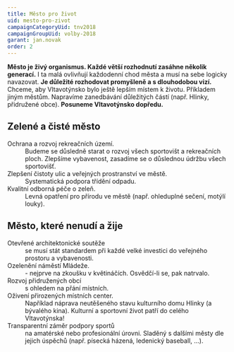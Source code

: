```yaml
---
title: Město pro život
uid: mesto-pro-zivot
campaignCategoryUid: tnv2018
campaignGroupUid: volby-2018
garant: jan.novak
order: 2
---
```


**Město je živý organismus. Každé větší rozhodnutí zasáhne několik generací.** I ta malá ovlivňují každodenní chod města a musí na sebe logicky navazovat. **Je důležité rozhodovat promyšleně a s dlouhodobou vizí.** Chceme, aby Vltavotýnsko bylo ještě lepším místem k životu. Příkladem jiným městům. Napravíme zanedbávání důležitých částí (např. Hlinky, přidružené obce). **Posuneme Vltavotýnsko dopředu.**

## Zelené a čisté město

<dl class="c-program-key-point-list">
    <dt>Ochrana a rozvoj rekreačních území.</dt>
    <dd>Budeme se důsledně starat o rozvoj všech sportovišt a rekreačních ploch. Zlepšíme vybavenost, zasadíme se o důslednou údržbu všech sportovišť.</dt>
    <dt>Zlepšení čistoty ulic a veřejných prostranství ve městě.</dt>
    <dd>Systematická podpora třídění odpadu.</dd>
    <dt>Kvalitní odborná péče o zeleň.</dt>
    <dd>Levná opatření pro přírodu ve městě (např. ohleduplné sečení, motýlí louky).</dd>
</dl>

## Město, které nenudí a žije

<dl class="c-program-key-point-list">
    <dt>Otevřené architektonické soutěže</dt>
    <dd>se musí stát standardem při každé velké investici do veřejného prostoru a vybavenosti.</dd>
    <dt>Ozelenění náměstí Mládeže.</dt>
    <dd> - nejprve na zkoušku v květináčích. Osvědčí-li se, pak natrvalo. </dd>
    <dt>Rozvoj přidružených obcí</dt>
    <dd>s ohledem na přání místních.</dd>
    <dt>Oživení přirozených místních center.</dt>
    <dd>Například náprava neutěšeného stavu kulturního domu Hlinky (a bývalého kina). Kulturní a sportovní život patří do celého Vltavotýnska!</dd>
    <dt>Transparentní záměr podpory sportů</dt>
    <dd> na amatérské nebo profesionální úrovni. Sladěný s dalšími městy dle jejich úspěchů (např. písecká házená, ledenický baseball, ...).</dd>
</dl>

